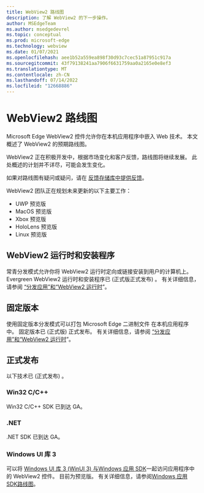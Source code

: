 ```yaml
---
title: WebView2 路线图
description: 了解 WebView2 的下一步操作。
author: MSEdgeTeam
ms.author: msedgedevrel
ms.topic: conceptual
ms.prod: microsoft-edge
ms.technology: webview
ms.date: 01/07/2021
ms.openlocfilehash: aee1b52a559ea898f30d93c7cec51a87951c917a
ms.sourcegitcommit: 43f79138241aa7906f6631759aa0a2165e0e8ef3
ms.translationtype: MT
ms.contentlocale: zh-CN
ms.lasthandoff: 07/14/2022
ms.locfileid: "12668886"
---
```

# <a name="webview2-roadmap"></a>WebView2 路线图

Microsoft Edge WebView2 控件允许你在本机应用程序中嵌入 Web 技术。  本文概述了 WebView2 的预期路线图。

WebView2 正在积极开发中，根据市场变化和客户反馈，路线图将继续发展。  此处概述的计划并不详尽，可能会发生变化。

如果对路线图有疑问或疑问，请在 [反馈存储库中提供反馈](https://github.com/MicrosoftEdge/WebViewFeedback)。

WebView2 团队正在规划未来更新的以下主要工作：

* UWP 预览版
* MacOS 预览版
* Xbox 预览版
* HoloLens 预览版
* Linux 预览版


<!-- ====================================================================== -->
## <a name="webview2-runtime-and-installer"></a>WebView2 运行时和安装程序

常青分发模式允许你将 WebView2 运行时定向或链接安装到用户的计算机上。  Evergreen WebView2 运行时和安装程序已 (正式版正式发布) 。  有关详细信息，请参阅 [“分发应用”和“WebView2 运行时](concepts/distribution.md)”。


<!-- ====================================================================== -->
## <a name="fixed-version"></a>固定版本

使用固定版本分发模式可以打包 Microsoft Edge 二进制文件 <!--(a specific version of the WebView2 Runtime)--> 在本机应用程序中。  固定版本已 (正式版) 正式发布。  有关详细信息，请参阅 [“分发应用”和“WebView2 运行时](concepts/distribution.md)”。


<!-- ====================================================================== -->
## <a name="general-availability"></a>正式发布

以下技术已 (正式发布) 。

### <a name="win32-cc"></a>Win32 C/C++

Win32 C/C++ SDK 已到达 GA。

### <a name="net"></a>.NET

.NET SDK 已到达 GA。

### <a name="windows-ui-library-3"></a>Windows UI 库 3

可以将 [Windows UI 库 3 (WinUI 3) 与Windows 应用 SDK](/uwp/toolkits/winui3/index)一起访问应用程序中的 WebView2 控件。  目前为预览版。 有关详细信息，请参阅[Windows 应用 SDK路线图](https://github.com/microsoft/WindowsAppSDK/blob/main/docs/roadmap.md)。

